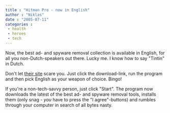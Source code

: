 ```yaml
---
title : "Hitman Pro - now in English"
author : "Niklas"
date : "2005-07-11"
categories : 
 - health
 - heroes
 - tech
---
```


Now, the best ad- and spyware removal collection is available in English, for all you non-Dutch-speakers out there. Lucky me. I know how to say "Tintin" in Dutch.

Don't let [their site](http://www.hitmanpro.nl) scare you. Just click the download-link, run the program and then pick English as your weapon of choice. Bingo!

If you're a non-tech-savvy person, just click "Start". The program now downloads the latest of the best ad- and spyware removal tools, installs them (only snag - _you_ have to press the "I agree"-buttons) and rumbles through your computer in search of all bytes nasty.
